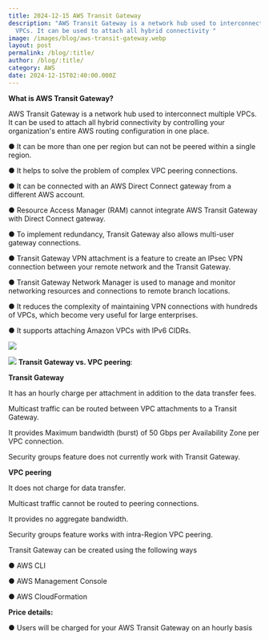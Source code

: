 ```yaml
---
title: 2024-12-15 AWS Transit Gateway
description: "AWS Transit Gateway is a network hub used to interconnect multiple
  VPCs. It can be used to attach all hybrid connectivity "
image: /images/blog/aws-transit-gateway.webp
layout: post
permalink: /blog/:title/
author: /blog/:title/
category: AWS
date: 2024-12-15T02:40:00.000Z
---
```

**What is AWS Transit Gateway?** 

AWS Transit Gateway is a network hub used to interconnect multiple VPCs. It can be used to attach all hybrid connectivity by controlling your organization's entire AWS routing configuration in one place.

● It can be more than one per region but can not be peered within a single region.

● It helps to solve the problem of complex VPC peering connections.

● It can be connected with an AWS Direct Connect gateway from a different AWS account.

● Resource Access Manager (RAM) cannot integrate AWS Transit Gateway with Direct Connect gateway.

● To implement redundancy, Transit Gateway also allows multi-user gateway connections.

● Transit Gateway VPN attachment is a feature to create an IPsec VPN connection between your remote network and the Transit Gateway.

● Transit Gateway Network Manager is used to manage and monitor networking resources and connections to remote branch locations.

● It reduces the complexity of maintaining VPN connections with hundreds of VPCs, which become very useful for large enterprises.

● It supports attaching Amazon VPCs with IPv6 CIDRs.

**![](https://lh7-rt.googleusercontent.com/docsz/AD_4nXeDawI8zhlLYIXTEv2qtwyVn1rdMAx5X2r0pPXrsXBEMJOyojtwYbD2OWp2yOXxRJn-qI74L52t23fGD5o_en3oxwPQeHnjWOlrhIh8gMsl0R9TFJQJ2aU1IuVSIb9k4QPJpuXNAA?key=q390jo8iRKV-c2BprE8LOg)**

**![](https://lh7-rt.googleusercontent.com/docsz/AD_4nXfdaoyLrS7IMRqH1Oy7fIjGYZsbavbwQWirtODMTJA1fGpdQ954cEZC4Rr1Vz7LM8S8A_IZ8d5SKUNwb4QFWk-ZLleP41uvquOh6JKOeSWHXJKgIYhMTSxHRmg-xB6z64hX5Pak?key=q390jo8iRKV-c2BprE8LOg)**
**Transit Gateway vs. VPC peering**:

**Transit Gateway**

It has an hourly charge per attachment in addition to the data transfer fees. 

Multicast traffic can be routed between VPC attachments to a Transit Gateway. 

It provides Maximum bandwidth (burst) of 50 Gbps per Availability Zone per VPC connection. 

Security groups feature does not currently work with Transit Gateway.

**VPC peering**

It does not charge for data transfer. 

Multicast traffic cannot be routed to peering connections. 

It provides no aggregate bandwidth. 

Security groups feature works with intra-Region VPC peering.

Transit Gateway can be created using the following ways 

● AWS CLI 

● AWS Management Console 

● AWS CloudFormation 

**Price details:**

● Users will be charged for your AWS Transit Gateway on an hourly basis	
